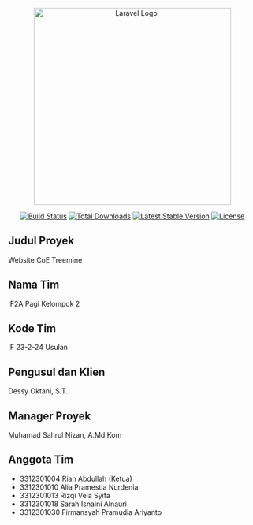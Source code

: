 <p align="center"><a href="https://laravel.com" target="_blank"><img
            src="https://raw.githubusercontent.com/laravel/art/master/logo-lockup/5%20SVG/2%20CMYK/1%20Full%20Color/laravel-logolockup-cmyk-red.svg"
            width="400" alt="Laravel Logo"></a></p>

<p align="center">
    <a href="https://github.com/laravel/framework/actions"><img
            src="https://github.com/laravel/framework/workflows/tests/badge.svg" alt="Build Status"></a>
    <a href="https://packagist.org/packages/laravel/framework"><img
            src="https://img.shields.io/packagist/dt/laravel/framework" alt="Total Downloads"></a>
    <a href="https://packagist.org/packages/laravel/framework"><img
            src="https://img.shields.io/packagist/v/laravel/framework" alt="Latest Stable Version"></a>
    <a href="https://packagist.org/packages/laravel/framework"><img
            src="https://img.shields.io/packagist/l/laravel/framework" alt="License"></a>
</p>

## Judul Proyek

Website CoE Treemine

## Nama Tim

IF2A Pagi Kelompok 2

## Kode Tim

IF 23-2-24 Usulan

## Pengusul dan Klien

Dessy Oktani, S.T.

## Manager Proyek

Muhamad Sahrul Nizan, A.Md.Kom

## Anggota Tim

- 3312301004 Rian Abdullah (Ketua)
- 3312301010 Alia Pramestia Nurdenia
- 3312301013 Rizqi Vela Syifa
- 3312301018 Sarah Isnaini Alnauri
- 3312301030 Firmansyah Pramudia Ariyanto
